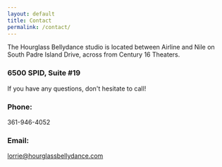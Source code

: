 ```yaml
---
layout: default
title: Contact
permalink: /contact/
---
```


The Hourglass Bellydance studio is located between Airline and Nile on South Padre Island Drive, across from Century 16 Theaters.

### 6500 SPID, Suite #19

If you have any questions, don't hesitate to call!

### Phone:
361-946-4052

### Email:
lorrie@hourglassbellydance.com
